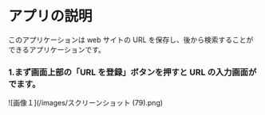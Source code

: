 # アプリの説明

このアプリケーションは web サイトの URL を保存し、後から検索することができるアプリケーションです。

### 1.まず画面上部の「URL を登録」ボタンを押すと URL の入力画面がでます。

![画像１](/images/スクリーンショット (79).png)
